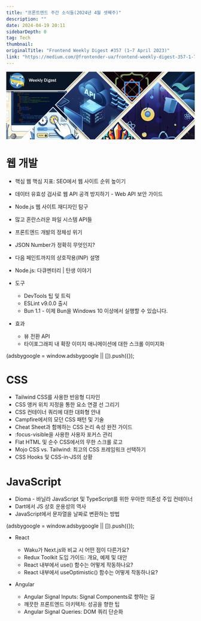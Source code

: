 ```yaml
---
title: "프론트엔드 주간 소식들(2024년 4월 셋째주)"
description: ""
date: 2024-04-19 20:11
sidebarDepth: 0
tag: Tech
thumbnail: 
originalTitle: "Frontend Weekly Digest #357 (1–7 April 2023)"
link: "https://medium.com/@frontender-ua/frontend-weekly-digest-357-1-7-april-2023-14ac54277cf2"
---
```




![FrontendWeeklyDigest35717April2023_0.png](./img/FrontendWeeklyDigest35717April2023_0.png)

# 웹 개발

- 핵심 웹 핵심 지표: SEO에서 웹 사이트 순위 높이기
- 데이터 유효성 검사로 웹 API 공격 방지하기 - Web API 보안 가이드
- Node.js 웹 사이트 재디자인 탐구
- 많고 혼란스러운 파일 시스템 API들
- 프론트엔드 개발의 정체성 위기
- JSON Number가 정확히 무엇인지?
- 다음 페인트까지의 상호작용(INP) 설명
- Node.js: 다큐멘터리 | 탄생 이야기

- 도구
  - DevTools 팁 및 트릭
  - ESLint v9.0.0 출시
  - Bun 1.1 - 이제 Bun을 Windows 10 이상에서 실행할 수 있습니다.

- 효과
  - 뷰 전환 API
  - 타이포그래피 내 확장 이미지 애니메이션에 대한 스크롤 이미지화

<!-- ui-log 수평형 -->
<ins class="adsbygoogle"
  style="display:block"
  data-ad-client="ca-pub-4877378276818686"
  data-ad-slot="9743150776"
  data-ad-format="auto"
  data-full-width-responsive="true"></ins>
<component is="script">
(adsbygoogle = window.adsbygoogle || []).push({});
</component>

# CSS

- Tailwind CSS를 사용한 반응형 디자인
- CSS 앵커 위치 지정을 통한 요소 연결 선 그리기
- CSS 컨테이너 쿼리에 대한 대화형 안내
- Campfire에서의 모던 CSS 패턴 및 기술
- Cheat Sheet과 함께하는 CSS 논리 속성 완전 가이드
- :focus-visible을 사용한 사용자 포커스 관리
- Flat HTML 및 순수 CSS에서의 무한 스크롤 로고
- Mojo CSS vs. Tailwind: 최고의 CSS 프레임워크 선택하기
- CSS Hooks 및 CSS-in-JS의 상황

# JavaScript

- Dioma - 바닐라 JavaScript 및 TypeScript를 위한 우아한 의존성 주입 컨테이너
- Dart에서 JS 상호 운용성의 역사
- JavaScript에서 문자열을 날짜로 변환하는 방법

<!-- ui-log 수평형 -->
<ins class="adsbygoogle"
  style="display:block"
  data-ad-client="ca-pub-4877378276818686"
  data-ad-slot="9743150776"
  data-ad-format="auto"
  data-full-width-responsive="true"></ins>
<component is="script">
(adsbygoogle = window.adsbygoogle || []).push({});
</component>

- React
  - Waku가 Next.js와 비교 시 어떤 점이 다른가요?
  - Redux Toolkit 도입 가이드: 개요, 예제 및 대안
  - React 내부에서 use() 함수는 어떻게 작동하나요?
  - React 내부에서 useOptimistic() 함수는 어떻게 작동하나요?
  
- Angular
  - Angular Signal Inputs: Signal Components로 향하는 길
  - 깨끗한 프론트엔드 아키텍처: 성공을 향한 팁
  - Angular Signal Queries: DOM 쿼리 단순화